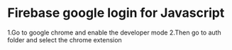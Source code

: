 # Firebase google login for Javascript

1.Go to google chrome and enable the developer mode
2.Then go to auth folder and select the chrome extension 
